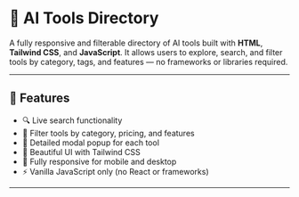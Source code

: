# 🧠 AI Tools Directory

A fully responsive and filterable directory of AI tools built with **HTML**, **Tailwind CSS**, and **JavaScript**. It allows users to explore, search, and filter tools by category, tags, and features — no frameworks or libraries required.

---

## 🚀 Features

- 🔍 Live search functionality
- 🧩 Filter tools by category, pricing, and features
- 💬 Detailed modal popup for each tool
- 🎨 Beautiful UI with Tailwind CSS
- 📱 Fully responsive for mobile and desktop
- ⚡ Vanilla JavaScript only (no React or frameworks)

---

